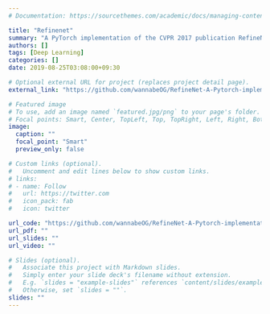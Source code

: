 ```yaml
---
# Documentation: https://sourcethemes.com/academic/docs/managing-content/

title: "Refinenet"
summary: "A PyTorch implementation of the CVPR 2017 publication RefineNet: Multi-Path Refinement Networks for High-Resolution Semantic Segmentation"
authors: []
tags: [Deep Learning]
categories: []
date: 2019-08-25T03:08:00+09:30

# Optional external URL for project (replaces project detail page).
external_link: "https://github.com/wannabeOG/RefineNet-A-Pytorch-implementation"

# Featured image
# To use, add an image named `featured.jpg/png` to your page's folder.
# Focal points: Smart, Center, TopLeft, Top, TopRight, Left, Right, BottomLeft, Bottom, BottomRight.
image:
  caption: ""
  focal_point: "Smart"
  preview_only: false

# Custom links (optional).
#   Uncomment and edit lines below to show custom links.
# links:
# - name: Follow
#   url: https://twitter.com
#   icon_pack: fab
#   icon: twitter

url_code: "https://github.com/wannabeOG/RefineNet-A-Pytorch-implementation"
url_pdf: ""
url_slides: ""
url_video: ""

# Slides (optional).
#   Associate this project with Markdown slides.
#   Simply enter your slide deck's filename without extension.
#   E.g. `slides = "example-slides"` references `content/slides/example-slides.md`.
#   Otherwise, set `slides = ""`.
slides: ""
---
```

